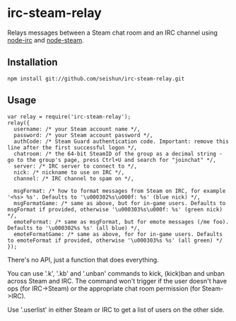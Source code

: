 irc-steam-relay
===============

Relays messages between a Steam chat room and an IRC channel using [node-irc](https://github.com/martynsmith/node-irc) and [node-steam](https://github.com/seishun/node-steam).

Installation
-------------

    npm install git://github.com/seishun/irc-steam-relay.git

Usage
-----

    var relay = require('irc-steam-relay');
    relay({
      username: /* your Steam account name */,
      password: /* your Steam account password */,
      authCode: /* Steam Guard authentication code. Important: remove this line after the first successful logon */,
      chatroom: /* the 64-bit SteamID of the group as a decimal string - go to the group's page, press Ctrl+U and search for "joinchat" */,
      server: /* IRC server to connect to */,
      nick: /* nickname to use on IRC */,
      channel: /* IRC channel to spam on */,
      
      msgFormat: /* how to format messages from Steam on IRC, for example '<%s> %s'. Defaults to '\u000302%s\u000f: %s' (blue nick) */,
      msgFormatGame: /* same as above, but for in-game users. Defaults to msgFormat if provided, otherwise '\u000303%s\u000f: %s' (green nick) */,
      emoteFormat: /* same as msgFormat, but for emote messages (/me foo). Defaults to '\u000302%s %s' (all blue) */,
      emoteFormatGame: /* same as above, for for in-game users. Defaults to emoteFormat if provided, otherwise '\u000303%s %s' (all green) */ 
    });

There's no API, just a function that does everything.

You can use '.k', '.kb' and '.unban' commands to kick, (kick)ban and unban across Steam and IRC. The command won't trigger if the user doesn't have ops (for IRC->Steam) or the appropriate chat room permission (for Steam->IRC).

Use '.userlist' in either Steam or IRC to get a list of users on the other side.
